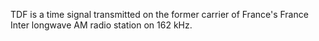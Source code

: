 TDF is a time signal transmitted on the former carrier of France's France Inter longwave AM radio station on 162 kHz.